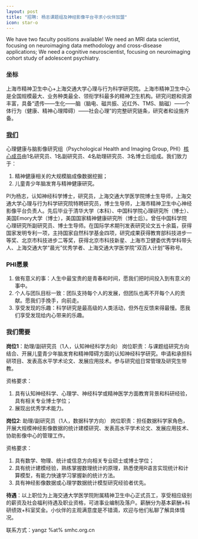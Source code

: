 ```yaml
---
layout: post
title: "招聘: 杨志课题组及神经影像平台寻求小伙伴加盟"
icon: star-o
---
```


We have two faculty positions available! 
We need an MRI data scientist, focusing on neuroimaging data methodology and cross-disease applications;
We need a cognitive neuroscientist, focusing on neuroimaging cohort study of adolescent psychiatry.

### 坐标
上海市精神卫生中心+上海交通大学心理与行为科学研究院。上海市精神卫生中心是全国规模最大、业务种类最全、领衔学科最多的精神卫生机构。研究问题和资源丰富，具备“遗传——生化——脑（脑电、磁共振、近红外、TMS、脑磁）——个体行为（健康、精神心理障碍）——社会心理”的完整研究链条，研究者和设施齐备。

### [我们](phi-group.top/index.html)
心理健康与脑影像研究组（Psychological Health and Imaging Group, PHI）[核心成员](phi-group.top/people.html)由1名研究员、1名副研究员、4名助理研究员、3名博士后组成。我们致力于：
1. 精神健康相关的大规模脑成像数据挖掘；
2. 儿童青少年脑发育与精神健康研究。

PI为杨志，认知神经科学博士，研究员，上海交通大学医学院博士生导师，上海交通大学心理与行为科学研究院特聘研究员，博士生导师，上海市精神卫生中心神经影像平台负责人。先后毕业于清华大学（本科）、中国科学院心理研究所（博士）、美国Emory大学（博士），美国国家精神健康研究所（博士后）。曾任中国科学院心理研究所副研究员、博士生导师。在国际学术期刊发表研究论文五十余篇，获得国家发明专利一项，主持国家自然科学基金四项，研究成果获得教育部科技进步一等奖、北京市科技进步二等奖，获得北京市科技新星、上海市卫健委优秀学科带头人、上海交通大学“晨光”优秀学者、上海交通大学医学院“双百人计划”等称号。

### PHI愿景
1.	做有意义的事：人生中最宝贵的是青春和时间，愿我们把时间投入到有意义的事中。
2.	个人与团队目标一致：团队支持每个人的发展，但团队也离不开每个人的贡献。愿我们手挽手，向前走。
3.	享受发现的乐趣：科学研究是最高级的人类活动，但外在反馈来得最慢。愿我们享受发现给内心带来的乐趣。

### 我们需要
**岗位1**：助理/副研究员（1人，认知神经科学方向）
岗位职责：与课题组研究方向结合、开展儿童青少年脑发育和精神障碍方面的认知神经科学研究。申请和承担科研项目、发表高水平学术论文、发展应用技术。参与研究组日常管理及研究生带教。

资格要求：
1. 具有认知神经科学、心理学、神经科学或精神医学方面教育背景和科研经验，具有相关专业博士学位；
2. 展现出优秀学术能力。

**岗位2**: 助理/副研究员（1人，数据科学方向）
岗位职责：担任数据科学家角色，开展大规模神经影像数据的统计建模研究、发表高水平学术论文、发展应用技术、协助影像中心的管理工作。

资格要求：
1. 具有数学、物理、统计或信息方向相关专业硕士或博士学位；
2. 具有统计建模经验，熟练掌握数理统计的原理，熟悉使用R语言实现统计和计算模型，有能力快速学习掌握新的统计方法。
3. 具有神经影像数据或心理学数据统计模型研究经验者优先。

**待遇**：以上职位为上海交通大学医学院附属精神卫生中心正式员工，享受相应级别的薪资及社会福利待遇及职业资格，可进事业编制及落户。薪酬分为基本薪酬+科研绩效+科室奖金。小伙伴的主观满意度是不错滴，欢迎与他们私聊了解具体情况。

联系方式：yangz  %at% smhc.org.cn 

